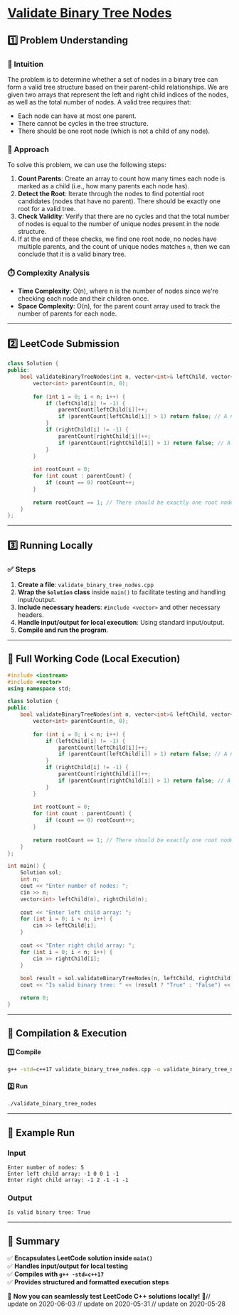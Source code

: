 # **[Validate Binary Tree Nodes](https://leetcode.com/problems/validate-binary-tree-nodes/description/)**  

## **1️⃣ Problem Understanding**  
### **📌 Intuition**  
The problem is to determine whether a set of nodes in a binary tree can form a valid tree structure based on their parent-child relationships. We are given two arrays that represent the left and right child indices of the nodes, as well as the total number of nodes. A valid tree requires that:
- Each node can have at most one parent.
- There cannot be cycles in the tree structure.
- There should be one root node (which is not a child of any node).

### **🚀 Approach**  
To solve this problem, we can use the following steps:
1. **Count Parents**: Create an array to count how many times each node is marked as a child (i.e., how many parents each node has). 
2. **Detect the Root**: Iterate through the nodes to find potential root candidates (nodes that have no parent). There should be exactly one root for a valid tree.
3. **Check Validity**: Verify that there are no cycles and that the total number of nodes is equal to the number of unique nodes present in the node structure. 
4. If at the end of these checks, we find one root node, no nodes have multiple parents, and the count of unique nodes matches `n`, then we can conclude that it is a valid binary tree.

### **⏱️ Complexity Analysis**  
- **Time Complexity**: O(n), where n is the number of nodes since we're checking each node and their children once.  
- **Space Complexity**: O(n), for the parent count array used to track the number of parents for each node.  

---  

## **2️⃣ LeetCode Submission**  
```cpp
class Solution {
public:
    bool validateBinaryTreeNodes(int n, vector<int>& leftChild, vector<int>& rightChild) {
        vector<int> parentCount(n, 0);
        
        for (int i = 0; i < n; i++) {
            if (leftChild[i] != -1) {
                parentCount[leftChild[i]]++;
                if (parentCount[leftChild[i]] > 1) return false; // A node can only have one parent
            }
            if (rightChild[i] != -1) {
                parentCount[rightChild[i]]++;
                if (parentCount[rightChild[i]] > 1) return false; // A node can only have one parent
            }
        }
        
        int rootCount = 0;
        for (int count : parentCount) {
            if (count == 0) rootCount++;
        }
        
        return rootCount == 1; // There should be exactly one root node
    }
};
```  

---  

## **3️⃣ Running Locally**  
### **✅ Steps**  
1. **Create a file**: `validate_binary_tree_nodes.cpp`  
2. **Wrap the `Solution` class** inside `main()` to facilitate testing and handling input/output.
3. **Include necessary headers**: `#include <vector>` and other necessary headers.
4. **Handle input/output for local execution**: Using standard input/output.
5. **Compile and run the program**.  

---  

## **📝 Full Working Code (Local Execution)**  
```cpp
#include <iostream>
#include <vector>
using namespace std;

class Solution {
public:
    bool validateBinaryTreeNodes(int n, vector<int>& leftChild, vector<int>& rightChild) {
        vector<int> parentCount(n, 0);
        
        for (int i = 0; i < n; i++) {
            if (leftChild[i] != -1) {
                parentCount[leftChild[i]]++;
                if (parentCount[leftChild[i]] > 1) return false; // A node can only have one parent
            }
            if (rightChild[i] != -1) {
                parentCount[rightChild[i]]++;
                if (parentCount[rightChild[i]] > 1) return false; // A node can only have one parent
            }
        }
        
        int rootCount = 0;
        for (int count : parentCount) {
            if (count == 0) rootCount++;
        }
        
        return rootCount == 1; // There should be exactly one root node
    }
};

int main() {
    Solution sol;
    int n;
    cout << "Enter number of nodes: ";
    cin >> n;
    vector<int> leftChild(n), rightChild(n);
    
    cout << "Enter left child array: ";
    for (int i = 0; i < n; i++) {
        cin >> leftChild[i];
    }
    
    cout << "Enter right child array: ";
    for (int i = 0; i < n; i++) {
        cin >> rightChild[i];
    }
    
    bool result = sol.validateBinaryTreeNodes(n, leftChild, rightChild);
    cout << "Is valid binary tree: " << (result ? "True" : "False") << endl;

    return 0;
}  
```  

---  

## **🔧 Compilation & Execution**  
#### **1️⃣ Compile**  
```bash
g++ -std=c++17 validate_binary_tree_nodes.cpp -o validate_binary_tree_nodes
```  

#### **2️⃣ Run**  
```bash
./validate_binary_tree_nodes
```  

---  

## **🎯 Example Run**  
### **Input**  
```
Enter number of nodes: 5
Enter left child array: -1 0 0 1 -1
Enter right child array: -1 2 -1 -1 -1
```  
### **Output**  
```
Is valid binary tree: True
```  

---  

## **📌 Summary**  
✅ **Encapsulates LeetCode solution inside `main()`**  
✅ **Handles input/output for local testing**  
✅ **Compiles with `g++ -std=c++17`**  
✅ **Provides structured and formatted execution steps**  

🚀 **Now you can seamlessly test LeetCode C++ solutions locally!** 🚀// update on 2020-06-03
// update on 2020-05-31
// update on 2020-05-28
